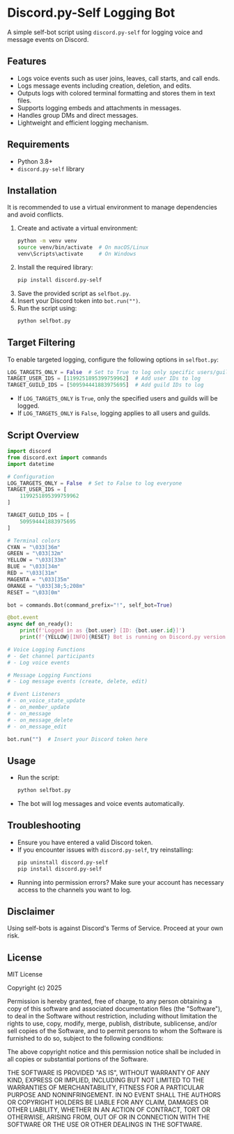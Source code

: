 # Discord.py-Self Logging Bot

A simple self-bot script using `discord.py-self` for logging voice and message events on Discord.

## Features
- Logs voice events such as user joins, leaves, call starts, and call ends.
- Logs message events including creation, deletion, and edits.
- Outputs logs with colored terminal formatting and stores them in text files.
- Supports logging embeds and attachments in messages.
- Handles group DMs and direct messages.
- Lightweight and efficient logging mechanism.

## Requirements
- Python 3.8+
- `discord.py-self` library

## Installation
It is recommended to use a virtual environment to manage dependencies and avoid conflicts.

1. Create and activate a virtual environment:
   ```bash
   python -m venv venv
   source venv/bin/activate  # On macOS/Linux
   venv\Scripts\activate     # On Windows
   ```
2. Install the required library:
   ```bash
   pip install discord.py-self
   ```
3. Save the provided script as `selfbot.py`.
4. Insert your Discord token into `bot.run("")`.
5. Run the script using:
   ```bash
   python selfbot.py
   ```

## Target Filtering
To enable targeted logging, configure the following options in `selfbot.py`:

```python
LOG_TARGETS_ONLY = False  # Set to True to log only specific users/guilds
TARGET_USER_IDS = [1199251895399759962]  # Add user IDs to log
TARGET_GUILD_IDS = [509594441883975695]  # Add guild IDs to log
```

- If `LOG_TARGETS_ONLY` is `True`, only the specified users and guilds will be logged.
- If `LOG_TARGETS_ONLY` is `False`, logging applies to all users and guilds.

## Script Overview
```python
import discord
from discord.ext import commands
import datetime

# Configuration
LOG_TARGETS_ONLY = False  # Set to False to log everyone
TARGET_USER_IDS = [
    1199251895399759962
]

TARGET_GUILD_IDS = [
    509594441883975695
]

# Terminal colors
CYAN = "\033[36m"
GREEN = "\033[32m"
YELLOW = "\033[33m"
BLUE = "\033[34m"
RED = "\033[31m"
MAGENTA = "\033[35m"
ORANGE = "\033[38;5;208m"
RESET = "\033[0m"

bot = commands.Bot(command_prefix="!", self_bot=True)

@bot.event
async def on_ready():
    print(f'Logged in as {bot.user} [ID: {bot.user.id}]')
    print(f'{YELLOW}[INFO]{RESET} Bot is running on Discord.py version {discord.__version__}')

# Voice Logging Functions
# - Get channel participants
# - Log voice events

# Message Logging Functions
# - Log message events (create, delete, edit)

# Event Listeners
# - on_voice_state_update
# - on_member_update
# - on_message
# - on_message_delete
# - on_message_edit

bot.run("")  # Insert your Discord token here
```

## Usage
- Run the script:
  ```bash
  python selfbot.py
  ```
- The bot will log messages and voice events automatically.

## Troubleshooting
- Ensure you have entered a valid Discord token.
- If you encounter issues with `discord.py-self`, try reinstalling:
  ```bash
  pip uninstall discord.py-self
  pip install discord.py-self
  ```
- Running into permission errors? Make sure your account has necessary access to the channels you want to log.

## Disclaimer
Using self-bots is against Discord's Terms of Service. Proceed at your own risk.

## License

MIT License

Copyright (c) 2025

Permission is hereby granted, free of charge, to any person obtaining a copy
of this software and associated documentation files (the "Software"), to deal
in the Software without restriction, including without limitation the rights
to use, copy, modify, merge, publish, distribute, sublicense, and/or sell
copies of the Software, and to permit persons to whom the Software is
furnished to do so, subject to the following conditions:

The above copyright notice and this permission notice shall be included in all
copies or substantial portions of the Software.

THE SOFTWARE IS PROVIDED "AS IS", WITHOUT WARRANTY OF ANY KIND, EXPRESS OR
IMPLIED, INCLUDING BUT NOT LIMITED TO THE WARRANTIES OF MERCHANTABILITY,
FITNESS FOR A PARTICULAR PURPOSE AND NONINFRINGEMENT. IN NO EVENT SHALL THE
AUTHORS OR COPYRIGHT HOLDERS BE LIABLE FOR ANY CLAIM, DAMAGES OR OTHER
LIABILITY, WHETHER IN AN ACTION OF CONTRACT, TORT OR OTHERWISE, ARISING FROM,
OUT OF OR IN CONNECTION WITH THE SOFTWARE OR THE USE OR OTHER DEALINGS IN THE
SOFTWARE.

